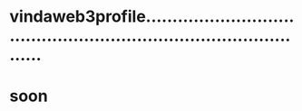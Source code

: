 # vindaweb3profile.......................................................................................
# soon
